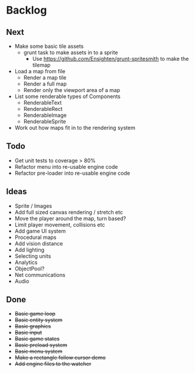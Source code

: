 Backlog
=======

Next
----
* Make some basic tile assets
  * grunt task to make assets in to a sprite
    * Use https://github.com/Ensighten/grunt-spritesmith to make the tilemap
* Load a map from file
  * Render a map tile
  * Render a full map
  * Render only the viewport area of a map
* List some renderable types of Components
  * RenderableText
  * RenderableRect
  * RenderableImage
  * RenderableSprite
* Work out how maps fit in to the rendering system

Todo
----
* Get unit tests to coverage > 80%
* Refactor menu into re-usable engine code
* Refactor pre-loader into re-usable engine code

Ideas
-----
* Sprite / Images
* Add full sized canvas rendering / stretch etc
* Move the player around the map, turn based?
* Limit player movement, collisions etc
* Add game UI system
* Procedural maps
* Add vision distance
* Add lighting
* Selecting units
* Analytics
* ObjectPool?
* Net communications
* Audio

Done
----
* ~~Basic game loop~~
* ~~Basic entity system~~
* ~~Basic graphics~~
* ~~Basic input~~
* ~~Basic game states~~
* ~~Basic preload system~~
* ~~Basic menu system~~
* ~~Make a rectangle follow cursor demo~~
* ~~Add engine files to the watcher~~
